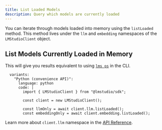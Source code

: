 ```yaml
---
title: List Loaded Models
description: Query which models are currently loaded
---
```


You can iterate through models loaded into memory using the `listLoaded` method. This method lives under the `llm` and `embedding` namespaces of the `LMStudioClient` object.


## List Models Currently Loaded in Memory

This will give you results equivalent to using [`lms ps`](../../cli/ps) in the CLI.

```lms_code_snippet
  variants:
    "Python (convenience API)":
      language: python
      code: |
        import { LMStudioClient } from "@lmstudio/sdk";

        const client = new LMStudioClient();

        const llmOnly = await client.llm.listLoaded();
        const embeddingOnly = await client.embedding.listLoaded();
```

Learn more about `client.llm` namespace in the [API Reference](../api-reference/llm-namespace).
